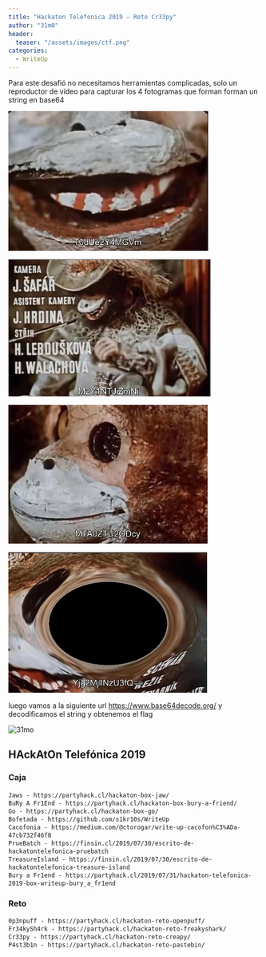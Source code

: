 ```yaml
---
title: "Hackaton Telefonica 2019 – Reto Cr33py"
author: "31m0"
header: 
  teaser: "/assets/images/ctf.png"
categories:
  - WriteUp
---
```


Para este desafió no necesitamos herramientas complicadas, solo un reproductor de vídeo para capturar
los 4 fotogramas que forman forman un string en base64

![Creepy 1](/assets/images/post/2019/creapy1.jpeg)

![Creepy 2](/assets/images/post/2019/creapy2.jpeg)

![Creepy 3](/assets/images/post/2019/creapy3.jpeg)

![Creepy 4](/assets/images/post/2019/creapy4.jpeg)

luego vamos a la siguiente url https://www.base64decode.org/ y decodificamos el string y obtenemos el flag

![31mo](https://www.hackthebox.com/badge/image/23069)

## HAckAtOn Telefónica 2019

### Caja

	Jaws - https://partyhack.cl/hackaton-box-jaw/
	BuRy A Fr1End - https://partyhack.cl/hackaton-box-bury-a-friend/
	Go - https://partyhack.cl/hackaton-box-go/
	Bofetada - https://github.com/s1kr10s/WriteUp
	Cacofonia - https://medium.com/@ctorogar/write-up-cacofon%C3%ADa-47cb732f46f8
	PrueBatch - https://finsin.cl/2019/07/30/escrito-de-hackatontelefonica-pruebatch
	TreasureIsland - https://finsin.cl/2019/07/30/escrito-de-hackatontelefonica-treasure-island
	Bury a Fr1end - https://partyhack.cl/2019/07/31/hackaton-telefonica-2019-box-writeup-bury_a_fr1end

### Reto

	0p3npuff - https://partyhack.cl/hackaton-reto-openpuff/
	Fr34kySh4rk - https://partyhack.cl/hackaton-reto-freakyshark/
	Cr33py - https://partyhack.cl/hackaton-reto-creapy/
	P4st3b1n - https://partyhack.cl/hackaton-reto-pastebin/